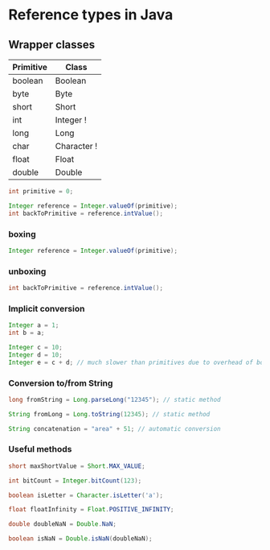 # Reference types in Java

## Wrapper classes

Primitive | Class
 -------- | -------- 
boolean   | Boolean
byte      | Byte
short     | Short
int       | Integer !
long      | Long
char      | Character !
float     | Float
double    | Double

```java
int primitive = 0;

Integer reference = Integer.valueOf(primitive);
int backToPrimitive = reference.intValue();
```

### boxing

```java
Integer reference = Integer.valueOf(primitive);
```

### unboxing

```java
int backToPrimitive = reference.intValue();
```

### Implicit conversion
```java
Integer a = 1;
int b = a;

Integer c = 10;
Integer d = 10;
Integer e = c + d; // much slower than primitives due to overhead of boxing/unboxing
```

### Conversion to/from String

```java
long fromString = Long.parseLong("12345"); // static method

String fromLong = Long.toString(12345); // static method

String concatenation = "area" + 51; // automatic conversion
```

### Useful methods

```java
short maxShortValue = Short.MAX_VALUE;

int bitCount = Integer.bitCount(123);

boolean isLetter = Character.isLetter('a');

float floatInfinity = Float.POSITIVE_INFINITY;

double doubleNaN = Double.NaN;

boolean isNaN = Double.isNaN(doubleNaN);
```